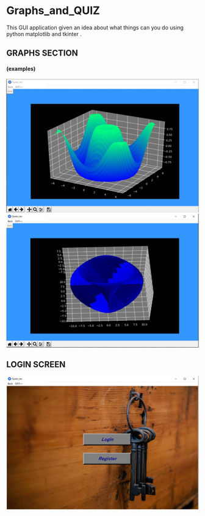 # Graphs_and_QUIZ
This GUI application given an idea about what things can you do 
using python matplotlib and tkinter .
## GRAPHS SECTION
#### (examples)

![alt text](https://github.com/Joe-Sin7h/Graphs_and_QUIZ/blob/main/Capture.JPG?raw=true)
![alt text](https://github.com/Joe-Sin7h/Graphs_and_QUIZ/blob/main/Capture1.JPG)


## LOGIN SCREEN
![alt text](https://github.com/Joe-Sin7h/Graphs_and_QUIZ/blob/main/Capture2.JPG)
